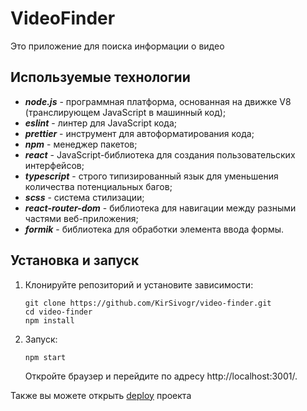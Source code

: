 # VideoFinder

Это приложение для поиска информации о видео

## Используемые технологии

- **_node.js_** - программная платформа, основанная на движке V8 (транслирующем JavaScript в машинный код);
- **_eslint_** - линтер для JavaScript кода;
- **_prettier_** - инструмент для автоформатирования кода;
- **_npm_** - менеджер пакетов;
- **_react_** - JavaScript-библиотека для создания пользовательских интерфейсов;
- **_typescript_** - строго типизированный язык для уменьшения количества потенциальных багов;
- **_scss_** - система стилизации;
- **_react-router-dom_** - библиотека для навигации между разными частями веб-приложения;
- **_formik_** - библиотека для обработки элемента ввода формы.

## Установка и запуск

1. Клонируйте репозиторий и установите зависимости:

   ```
   git clone https://github.com/KirSivogr/video-finder.git
   cd video-finder
   npm install
   ```

2. Запуск:
   ```
   npm start
   ```
   Откройте браузер и перейдите по адресу http://localhost:3001/.

Также вы можете открыть [deploy](https://video-finder-eight.vercel.app/) проекта



